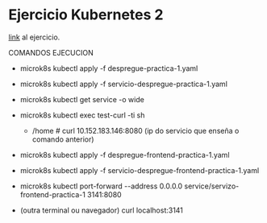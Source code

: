 # Ejercicio Kubernetes 2

[link](https://formacion.4eixos.com/k8s/actividades/2/correndo_a_nosa_primeira_aplicacin_en_kubernetes.html) al ejercicio.


COMANDOS EJECUCION
- microk8s kubectl apply -f despregue-practica-1.yaml 

- microk8s kubectl apply -f servicio-despregue-practica-1.yaml 

- microk8s kubectl get service -o wide

- microk8s kubectl exec test-curl -ti sh
  -	/home # curl 10.152.183.146:8080  (ip do servicio que enseña o comando anterior)

- microk8s kubectl apply -f despregue-frontend-practica-1.yaml 
- microk8s kubectl apply -f servicio-despregue-frontend-practica-1.yaml 

- microk8s kubectl port-forward --address 0.0.0.0 service/servizo-frontend-practica-1 3141:8080
- (outra terminal ou navegador) curl localhost:3141